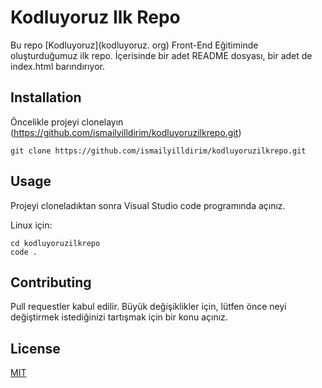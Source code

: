 # Kodluyoruz Ilk Repo

Bu repo [Kodluyoruz](kodluyoruz.
org) Front-End Eğitiminde oluşturduğumuz ilk repo. İçerisinde bir adet README dosyası, bir adet de index.html barındırıyor.

## Installation

Öncelikle projeyi clonelayın (https://github.com/ismailyilldirim/kodluyoruzilkrepo.git) 
```
git clone https://github.com/ismailyilldirim/kodluyoruzilkrepo.git
```


## Usage

Projeyi cloneladıktan sonra Visual Studio code programında açınız.

Linux için:
````
cd kodluyoruzilkrepo
code .
````

## Contributing

Pull requestler kabul edilir. Büyük değişiklikler için, lütfen önce neyi değiştirmek istediğinizi tartışmak için bir konu açınız.

## License

[MIT](https://choosealicense.com/licenses/mit/)

